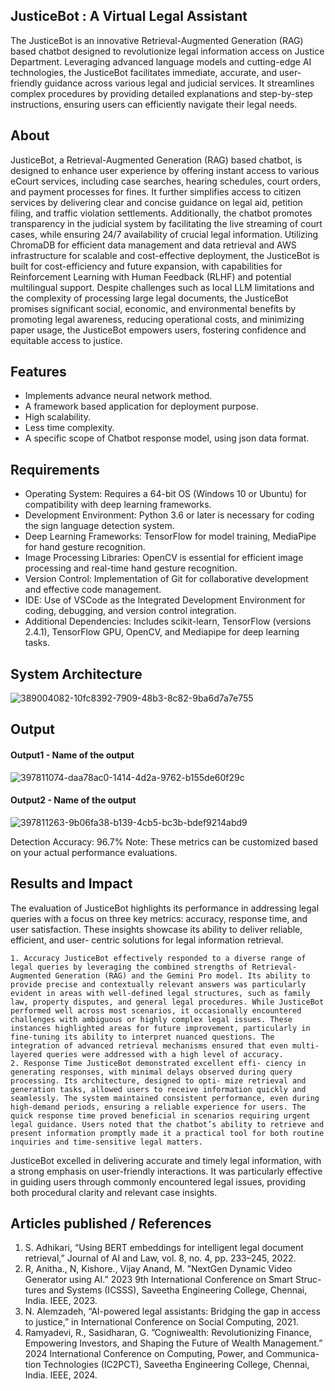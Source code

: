 ## JusticeBot : A Virtual Legal Assistant
The JusticeBot is an innovative Retrieval-Augmented Generation (RAG) based chatbot designed to revolutionize legal information access on Justice Department. Leveraging advanced language models and cutting-edge AI technologies, the JusticeBot facilitates immediate, accurate, and user-friendly guidance across various legal and judicial services. It streamlines complex procedures by providing detailed explanations and step-by-step instructions, ensuring users can efficiently navigate their legal needs.

## About
JusticeBot, a Retrieval-Augmented Generation (RAG) based chatbot, is designed to enhance user experience by offering instant access to various eCourt services, including case searches, hearing schedules, court orders, and payment processes for fines. It further simplifies access to citizen services by delivering clear and concise guidance on legal aid, petition filing, and traffic violation settlements. Additionally, the chatbot promotes transparency in the judicial system by facilitating the live streaming of court cases, while ensuring 24/7 availability of crucial legal information.
Utilizing ChromaDB for efficient data management and data retrieval and AWS infrastructure for scalable and cost-effective deployment, the JusticeBot is built for cost-efficiency and future expansion, with capabilities for Reinforcement Learning with Human Feedback (RLHF) and potential multilingual support. Despite challenges such as local LLM limitations and the complexity of processing large legal documents, the JusticeBot promises significant social, economic, and environmental benefits by promoting legal awareness, reducing operational costs, and minimizing paper usage, the JusticeBot empowers users, fostering confidence and equitable access to justice.

## Features
<!--List the features of the project as shown below-->
- Implements advance neural network method.
- A framework based application for deployment purpose.
- High scalability.
- Less time complexity.
- A specific scope of Chatbot response model, using json data format.

## Requirements
<!--List the requirements of the project as shown below-->
* Operating System: Requires a 64-bit OS (Windows 10 or Ubuntu) for compatibility with deep learning frameworks.
* Development Environment: Python 3.6 or later is necessary for coding the sign language detection system.
* Deep Learning Frameworks: TensorFlow for model training, MediaPipe for hand gesture recognition.
* Image Processing Libraries: OpenCV is essential for efficient image processing and real-time hand gesture recognition.
* Version Control: Implementation of Git for collaborative development and effective code management.
* IDE: Use of VSCode as the Integrated Development Environment for coding, debugging, and version control integration.
* Additional Dependencies: Includes scikit-learn, TensorFlow (versions 2.4.1), TensorFlow GPU, OpenCV, and Mediapipe for deep learning tasks.

## System Architecture
<!--Embed the system architecture diagram as shown below-->

![389004082-10fc8392-7909-48b3-8c82-9ba6d7a7e755](https://github.com/user-attachments/assets/1f808e0b-3839-40cc-871c-d7b025208b56)


## Output

<!--Embed the Output picture at respective places as shown below as shown below-->
#### Output1 - Name of the output

![397811074-daa78ac0-1414-4d2a-9762-b155de60f29c](https://github.com/user-attachments/assets/6e944364-15bd-49dd-8293-acad4ec41303)

#### Output2 - Name of the output

![397811263-9b06fa38-b139-4cb5-bc3b-bdef9214abd9](https://github.com/user-attachments/assets/144691a5-6342-4c16-9d74-3b81d500e75a)


Detection Accuracy: 96.7%
Note: These metrics can be customized based on your actual performance evaluations.


## Results and Impact
<!--Give the results and impact as shown below-->
The evaluation of JusticeBot highlights its performance in addressing legal queries with a focus on three key metrics: accuracy, response time, and user satisfaction. These insights showcase its ability to deliver reliable, efficient, and user- centric solutions for legal information retrieval.

    1. Accuracy JusticeBot effectively responded to a diverse range of legal queries by leveraging the combined strengths of Retrieval-Augmented Generation (RAG) and the Gemini Pro model. Its ability to provide precise and contextually relevant answers was particularly evident in areas with well-defined legal structures, such as family law, property disputes, and general legal procedures. While JusticeBot performed well across most scenarios, it occasionally encountered challenges with ambiguous or highly complex legal issues. These instances highlighted areas for future improvement, particularly in fine-tuning its ability to interpret nuanced questions. The integration of advanced retrieval mechanisms ensured that even multi-layered queries were addressed with a high level of accuracy.
    2. Response Time JusticeBot demonstrated excellent effi- ciency in generating responses, with minimal delays observed during query processing. Its architecture, designed to opti- mize retrieval and generation tasks, allowed users to receive information quickly and seamlessly. The system maintained consistent performance, even during high-demand periods, ensuring a reliable experience for users. The quick response time proved beneficial in scenarios requiring urgent legal guidance. Users noted that the chatbot’s ability to retrieve and present information promptly made it a practical tool for both routine inquiries and time-sensitive legal matters.

JusticeBot excelled in delivering accurate and timely legal information, with a strong emphasis on user-friendly interactions. It was particularly effective in guiding users through commonly encountered legal issues, providing both procedural clarity and relevant case insights.

## Articles published / References

   1.  S. Adhikari, “Using BERT embeddings for intelligent legal document retrieval,” Journal of AI and Law, vol. 8, no. 4, pp. 233–245, 2022.
   2.  R, Anitha., N, Kishore., Vijay Anand, M. ”NextGen Dynamic Video Generator using AI.” 2023 9th International Conference on Smart Struc- tures and Systems (ICSSS), Saveetha Engineering College, Chennai, India. IEEE, 2023.
   3.  N. Alemzadeh, “AI-powered legal assistants: Bridging the gap in access to justice,” in International Conference on Social Computing, 2021.
   4.  Ramyadevi, R., Sasidharan, G. ”Cogniwealth: Revolutionizing Finance, Empowering Investors, and Shaping the Future of Wealth Management.” 2024 International Conference on Computing, Power, and Communica- tion Technologies (IC2PCT), Saveetha Engineering College, 
       Chennai, India. IEEE, 2024.




